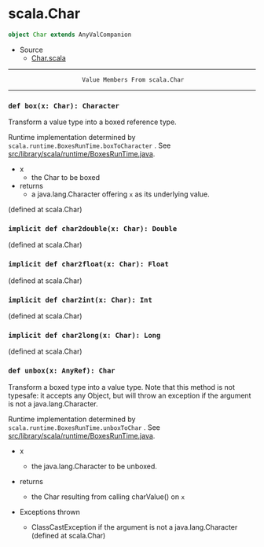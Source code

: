 
#                                  scala.Char                                  #

```scala
object Char extends AnyValCompanion
```

* Source
  * [Char.scala](https://github.com/scala/scala/tree/6d09a1ba5f/src/library/scala/Char.scala#L1)


--------------------------------------------------------------------------------
                         Value Members From scala.Char
--------------------------------------------------------------------------------


### `def box(x: Char): Character`                                            ###

Transform a value type into a boxed reference type.

Runtime implementation determined by
 `scala.runtime.BoxesRunTime.boxToCharacter` . See
[src/library/scala/runtime/BoxesRunTime.java](https://github.com/scala/scala).

* x
  * the Char to be boxed
* returns
  * a java.lang.Character offering `x` as its underlying value.

(defined at scala.Char)


### `implicit def char2double(x: Char): Double`                              ###

(defined at scala.Char)


### `implicit def char2float(x: Char): Float`                                ###

(defined at scala.Char)


### `implicit def char2int(x: Char): Int`                                    ###

(defined at scala.Char)


### `implicit def char2long(x: Char): Long`                                  ###

(defined at scala.Char)


### `def unbox(x: AnyRef): Char`                                             ###

Transform a boxed type into a value type. Note that this method is not typesafe:
it accepts any Object, but will throw an exception if the argument is not a
java.lang.Character.

Runtime implementation determined by `scala.runtime.BoxesRunTime.unboxToChar` .
See
[src/library/scala/runtime/BoxesRunTime.java](https://github.com/scala/scala).

* x
  * the java.lang.Character to be unboxed.
* returns
  * the Char resulting from calling charValue() on `x`

* Exceptions thrown
  * ClassCastException if the argument is not a java.lang.Character
(defined at scala.Char)
